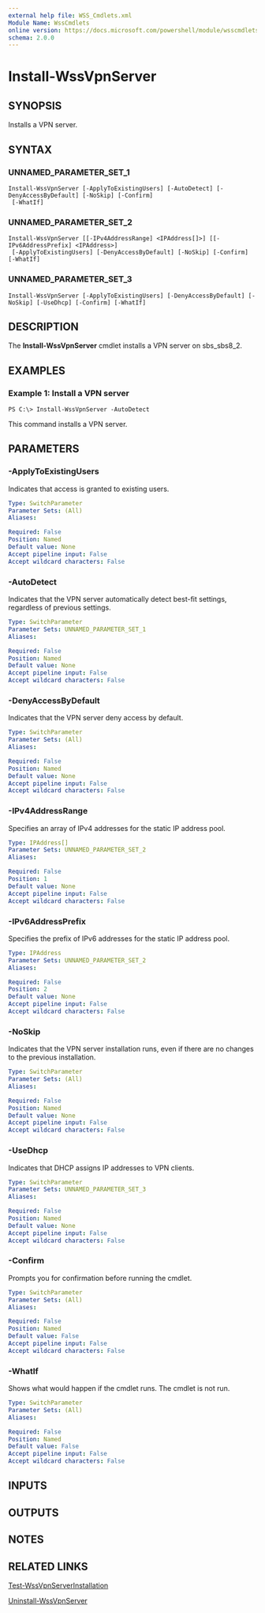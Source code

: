 ```yaml
---
external help file: WSS_Cmdlets.xml
Module Name: WssCmdlets
online version: https://docs.microsoft.com/powershell/module/wsscmdlets/install-wssvpnserver?view=windowsserver2012-ps&wt.mc_id=ps-gethelp
schema: 2.0.0
---
```


# Install-WssVpnServer

## SYNOPSIS
Installs a VPN server.

## SYNTAX

### UNNAMED_PARAMETER_SET_1
```
Install-WssVpnServer [-ApplyToExistingUsers] [-AutoDetect] [-DenyAccessByDefault] [-NoSkip] [-Confirm]
 [-WhatIf]
```

### UNNAMED_PARAMETER_SET_2
```
Install-WssVpnServer [[-IPv4AddressRange] <IPAddress[]>] [[-IPv6AddressPrefix] <IPAddress>]
 [-ApplyToExistingUsers] [-DenyAccessByDefault] [-NoSkip] [-Confirm] [-WhatIf]
```

### UNNAMED_PARAMETER_SET_3
```
Install-WssVpnServer [-ApplyToExistingUsers] [-DenyAccessByDefault] [-NoSkip] [-UseDhcp] [-Confirm] [-WhatIf]
```

## DESCRIPTION
The **Install-WssVpnServer** cmdlet installs a VPN server on sbs_sbs8_2.

## EXAMPLES

### Example 1: Install a VPN server
```
PS C:\> Install-WssVpnServer -AutoDetect
```

This command installs a VPN server.

## PARAMETERS

### -ApplyToExistingUsers
Indicates that access is granted to existing users.

```yaml
Type: SwitchParameter
Parameter Sets: (All)
Aliases: 

Required: False
Position: Named
Default value: None
Accept pipeline input: False
Accept wildcard characters: False
```

### -AutoDetect
Indicates that the VPN server automatically detect best-fit settings, regardless of previous settings.

```yaml
Type: SwitchParameter
Parameter Sets: UNNAMED_PARAMETER_SET_1
Aliases: 

Required: False
Position: Named
Default value: None
Accept pipeline input: False
Accept wildcard characters: False
```

### -DenyAccessByDefault
Indicates that the VPN server deny access by default.

```yaml
Type: SwitchParameter
Parameter Sets: (All)
Aliases: 

Required: False
Position: Named
Default value: None
Accept pipeline input: False
Accept wildcard characters: False
```

### -IPv4AddressRange
Specifies an array of IPv4 addresses for the static IP address pool.

```yaml
Type: IPAddress[]
Parameter Sets: UNNAMED_PARAMETER_SET_2
Aliases: 

Required: False
Position: 1
Default value: None
Accept pipeline input: False
Accept wildcard characters: False
```

### -IPv6AddressPrefix
Specifies the prefix of IPv6 addresses for the static IP address pool.

```yaml
Type: IPAddress
Parameter Sets: UNNAMED_PARAMETER_SET_2
Aliases: 

Required: False
Position: 2
Default value: None
Accept pipeline input: False
Accept wildcard characters: False
```

### -NoSkip
Indicates that the VPN server installation runs, even if there are no changes to the previous installation.

```yaml
Type: SwitchParameter
Parameter Sets: (All)
Aliases: 

Required: False
Position: Named
Default value: None
Accept pipeline input: False
Accept wildcard characters: False
```

### -UseDhcp
Indicates that DHCP assigns IP addresses to VPN clients.

```yaml
Type: SwitchParameter
Parameter Sets: UNNAMED_PARAMETER_SET_3
Aliases: 

Required: False
Position: Named
Default value: None
Accept pipeline input: False
Accept wildcard characters: False
```

### -Confirm
Prompts you for confirmation before running the cmdlet.

```yaml
Type: SwitchParameter
Parameter Sets: (All)
Aliases: 

Required: False
Position: Named
Default value: False
Accept pipeline input: False
Accept wildcard characters: False
```

### -WhatIf
Shows what would happen if the cmdlet runs.
The cmdlet is not run.

```yaml
Type: SwitchParameter
Parameter Sets: (All)
Aliases: 

Required: False
Position: Named
Default value: False
Accept pipeline input: False
Accept wildcard characters: False
```

## INPUTS

## OUTPUTS

## NOTES

## RELATED LINKS

[Test-WssVpnServerInstallation](./Test-WssVpnServerInstallation.md)

[Uninstall-WssVpnServer](./Uninstall-WssVpnServer.md)

